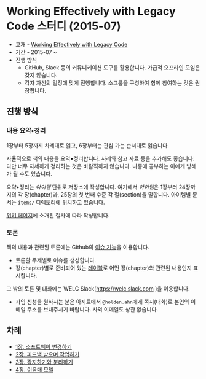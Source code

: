 # Working Effectively with Legacy Code 스터디 (2015-07)

* 교재 - [Working Effectively with Legacy Code](http://www.amazon.com/dp/0131177052)
* 기간 - 2015-07 ~
* 진행 방식
    * GitHub, Slack 등의 커뮤니케이션 도구를 활용합니다. 가급적 오프라인 모임은 갖지 않습니다.
    * 각자 자신의 일정에 맞게 진행합니다. 소그룹을 구성하여 함께 참여하는 것은 권장합니다.

## 진행 방식

### 내용 요약•정리

1장부터 5장까지 차례대로 읽고, 6장부터는 관심 가는 순서대로 읽습니다.

자율적으로 책의 내용을 요약•정리합니다. 사례와 참고 자료 등을 추가해도 좋습니다. 다만 너무 자세하게 정리하는 것은 바람직하지 않습니다. 나중에 공부하는 이에게 방해가 될 수도 있습니다.

요약•정리는 *아이템* 단위로 저장소에 작성합니다. 여기에서 *아이템*은 1장부터 24장까지의 각 장(chapter)과, 25장의 첫 번째 수준 각 절(section)을 말합니다. 아이템별 문서는 `items/` 디렉토리에 위치하고 있습니다.

[위키 페이지](https://github.com/welc/welc-201507/wiki)에 소개된 절차에 따라 작성합니다.

### 토론

책의 내용과 관련된 토론에는 Github의 [이슈 기능](https://github.com/welc/welc-201507/issues)을 이용합니다.

* 토론할 주제별로 이슈를 생성합니다.
* 장(chapter)별로 준비되어 있는 [레이블](https://github.com/welc/welc-201507/labels)로 어떤 장(chapter)와 관련된 내용인지 표시합니다.

그 밖의 토론 및 대화에는 WELC Slack(https://welc.slack.com )을 이용합니다.

* 가입 신청을 원하시는 분은 아지트에서 `@holden.ahn`에게 쪽지(대화)로 본인의 이메일 주소를 보내주시기 바랍니다. 사외 이메일도 상관 없습니다.

## 차례

* [1장. 소프트웨어 변경하기](items/chapter01_changing-software.md)
* [2장. 피드백 받으며 작업하기](items/chapter02_working-with-feedback.md)
* [3장. 감지하기와 분리하기](items/chapter03_sensing-and-separation.md)
* [4장. 이음매 모델](items/chapter04_the-seam-model.md)
